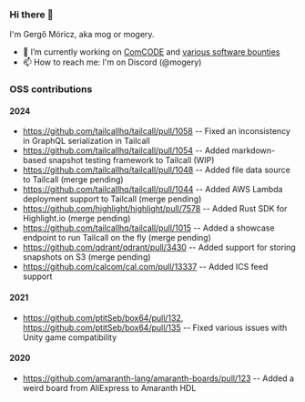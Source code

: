 ### Hi there 👋

I'm Gergő Móricz, aka mog or mogery.

- 🔭 I’m currently working on [ComCODE](https://comcode.org) and [various software bounties](https://algora.io/@/mogery)
- 📫 How to reach me: I'm on Discord (@mogery)

### OSS contributions
#### 2024
- https://github.com/tailcallhq/tailcall/pull/1058 -- Fixed an inconsistency in GraphQL serialization in Tailcall
- https://github.com/tailcallhq/tailcall/pull/1054 -- Added markdown-based snapshot testing framework to Tailcall (WIP)
- https://github.com/tailcallhq/tailcall/pull/1048 -- Added file data source to Tailcall (merge pending)
- https://github.com/tailcallhq/tailcall/pull/1044 -- Added AWS Lambda deployment support to Tailcall (merge pending)
- https://github.com/highlight/highlight/pull/7578 -- Added Rust SDK for Highlight.io (merge pending)
- https://github.com/tailcallhq/tailcall/pull/1015 -- Added a showcase endpoint to run Tailcall on the fly (merge pending)
- https://github.com/qdrant/qdrant/pull/3430 -- Added support for storing snapshots on S3 (merge pending)
- https://github.com/calcom/cal.com/pull/13337 -- Added ICS feed support

#### 2021
- https://github.com/ptitSeb/box64/pull/132, https://github.com/ptitSeb/box64/pull/135 -- Fixed various issues with Unity game compatibility

#### 2020
- https://github.com/amaranth-lang/amaranth-boards/pull/123 -- Added a weird board from AliExpress to Amaranth HDL
